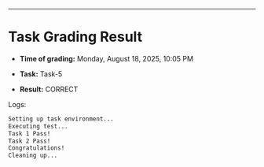 
---
# Task Grading Result

- **Time of grading:** Monday, August 18, 2025, 10:05 PM

- **Task:** Task-5

- **Result:** CORRECT


Logs:
```bash
Setting up task environment...
Executing test...
Task 1 Pass!
Task 2 Pass!
Congratulations!
Cleaning up...
```
